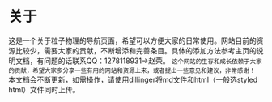 # 关于
这是一个关于粒子物理的导航页面，希望可以方便大家的日常使用。网站目前的资源比较少，需要大家的贡献，不断增添和完善条目。具体的添加方法参考主页的说明文档，有问题的话联系QQ：1278118931->赵荣。
`这个网站的生存和成长依赖于大家的贡献，希望大家多分享一些有用的网站和资源上来，或者提出一些意见和建议，非常感谢！`
本文档会不断更新，如需操作，请使用dillinger将md文件和html（一般选styled html）文件同时上传。